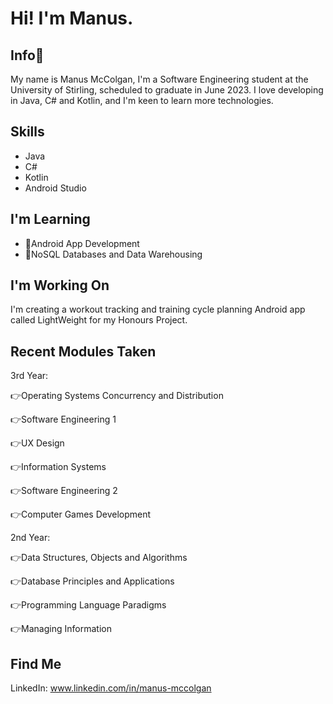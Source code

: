 # Hi! I'm Manus.
## Info🦔
My name is Manus McColgan, I'm a Software Engineering student at the University of Stirling, scheduled to graduate in June 2023.
I love developing in Java, C# and Kotlin, and I'm keen to learn more technologies.

## Skills
* Java
* C#
* Kotlin
* Android Studio

## I'm Learning
* 📱Android App Development
* 👾NoSQL Databases and Data Warehousing

## I'm Working On
I'm creating a workout tracking and training cycle planning Android app called LightWeight for my Honours Project.

## Recent Modules Taken
3rd Year:

👉Operating Systems Concurrency and Distribution

👉Software Engineering 1

👉UX Design

👉Information Systems

👉Software Engineering 2

👉Computer Games Development

2nd Year:

👉Data Structures, Objects and Algorithms

👉Database Principles and Applications

👉Programming Language Paradigms

👉Managing Information

## Find Me
LinkedIn: www.linkedin.com/in/manus-mccolgan

